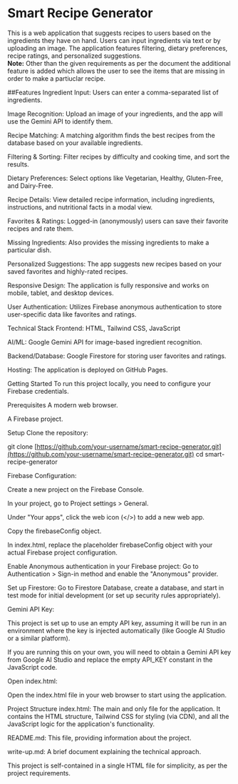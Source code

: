 
# Smart Recipe Generator
This is a web application that suggests recipes to users based on the ingredients they have on hand. Users can input ingredients via text or by uploading an image. The application features filtering, dietary preferences, recipe ratings, and personalized suggestions.   
**Note:** Other than the given requirements as per the document the additional feature is added which allows the user to see the items that are missing in order to make a partiuclar recipe.

##Features
Ingredient Input: Users can enter a comma-separated list of ingredients.

Image Recognition: Upload an image of your ingredients, and the app will use the Gemini API to identify them.

Recipe Matching: A matching algorithm finds the best recipes from the database based on your available ingredients.

Filtering & Sorting: Filter recipes by difficulty and cooking time, and sort the results.

Dietary Preferences: Select options like Vegetarian, Healthy, Gluten-Free, and Dairy-Free.

Recipe Details: View detailed recipe information, including ingredients, instructions, and nutritional facts in a modal view.

Favorites & Ratings: Logged-in (anonymously) users can save their favorite recipes and rate them.

Missing Ingredients: Also provides the missing ingredients to make a particular dish.

Personalized Suggestions: The app suggests new recipes based on your saved favorites and highly-rated recipes.

Responsive Design: The application is fully responsive and works on mobile, tablet, and desktop devices.

User Authentication: Utilizes Firebase anonymous authentication to store user-specific data like favorites and ratings.

Technical Stack
Frontend: HTML, Tailwind CSS, JavaScript

AI/ML: Google Gemini API for image-based ingredient recognition.

Backend/Database: Google Firestore for storing user favorites and ratings.

Hosting: The application is deployed on GitHub Pages.

Getting Started
To run this project locally, you need to configure your Firebase credentials.

Prerequisites
A modern web browser.

A Firebase project.

Setup
Clone the repository:

git clone [https://github.com/your-username/smart-recipe-generator.git](https://github.com/your-username/smart-recipe-generator.git)
cd smart-recipe-generator

Firebase Configuration:

Create a new project on the Firebase Console.

In your project, go to Project settings > General.

Under "Your apps", click the web icon (</>) to add a new web app.

Copy the firebaseConfig object.

In index.html, replace the placeholder firebaseConfig object with your actual Firebase project configuration.

Enable Anonymous authentication in your Firebase project: Go to Authentication > Sign-in method and enable the "Anonymous" provider.

Set up Firestore: Go to Firestore Database, create a database, and start in test mode for initial development (or set up security rules appropriately).

Gemini API Key:

This project is set up to use an empty API key, assuming it will be run in an environment where the key is injected automatically (like Google AI Studio or a similar platform).

If you are running this on your own, you will need to obtain a Gemini API key from Google AI Studio and replace the empty API_KEY constant in the JavaScript code.

Open index.html:

Open the index.html file in your web browser to start using the application.

Project Structure
index.html: The main and only file for the application. It contains the HTML structure, Tailwind CSS for styling (via CDN), and all the JavaScript logic for the application's functionality.

README.md: This file, providing information about the project.

write-up.md: A brief document explaining the technical approach.

This project is self-contained in a single HTML file for simplicity, as per the project requirements.
